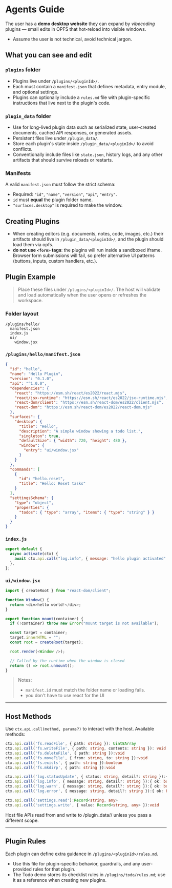 # Agents Guide

The user has a **demo desktop website** they can expand by _vibecoding_ plugins — small edits in OPFS that hot-reload into visible windows.

- Assume the user is not technical, avoid technical jargon.

## What you can see and edit

### `plugins` folder

- Plugins live under `/plugins/<pluginId>/`.
- Each must contain a `manifest.json` that defines metadata, entry module, and optional settings.
- Plugins can optionally include a `rules.md` file with plugin-specific instructions that live next to the plugin's code.

### `plugin_data` folder

- Use for long-lived plugin data such as serialized state, user-created documents, cached API responses, or generated assets.
- Persistent files live under `/plugin_data/`.
- Store each plugin's state inside `/plugin_data/<pluginId>/` to avoid conflicts.
- Conventionally include files like `state.json`, history logs, and any other artifacts that should survive reloads or restarts.

### Manifests

A valid `manifest.json` must follow the strict schema:

- Required: `"id"`, `"name"`, `"version"`, `"api"`, `"entry"`.
- `id` must **equal** the plugin folder name.
- `"surfaces.desktop"` is required to make the window.

## Creating Plugins

- When creating editors (e.g. documents, notes, code, images, etc.) their artifacts should live in `/plugin_data/<pluginId>/`, and the plugin should load them via opfs.
- **do not use `<form>` tags**: the plugins will run inside a sandboxed iframe. Browser form submissions will fail, so prefer alternative UI patterns (buttons, inputs, custom handlers, etc.).

## Plugin Example

> Place these files under `/plugins/<pluginId>/`.
> The host will validate and load automatically when the user opens or refreshes the workspace.

### Folder layout

```
/plugins/hello/
  manifest.json
  index.js
  ui/
    window.jsx
```

### `/plugins/hello/manifest.json`

```json
{
  "id": "hello",
  "name": "Hello Plugin",
  "version": "0.1.0",
  "api": "^1.0.0",
  "dependencies": {
    "react": "https://esm.sh/react/es2022/react.mjs",
    "react/jsx-runtime": "https://esm.sh/react/es2022/jsx-runtime.mjs",
    "react-dom/client": "https://esm.sh/react-dom/es2022/client.mjs",
    "react-dom": "https://esm.sh/react-dom/es2022/react-dom.mjs"
  },
  "surfaces": {
    "desktop": {
      "title": "Hello",
      "description": "A simple window showing a todo list.",
      "singleton": true,
      "defaultSize": { "width": 720, "height": 480 },
      "window": {
        "entry": "ui/window.jsx"
      }
    }
  },
  "commands": [
    {
      "id": "hello.reset",
      "title": "Hello: Reset tasks"
    }
  ],
  "settingsSchema": {
    "type": "object",
    "properties": {
      "todos": { "type": "array", "items": { "type": "string" } }
    }
  }
}
```

### `index.js`

```js
export default {
  async activate(ctx) {
    await ctx.api.call("log.info", { message: "hello plugin activated" });
  },
};
```

### `ui/window.jsx`

```js
import { createRoot } from "react-dom/client";

function Window() {
  return <div>hello world!</div>;
}

export function mount(container) {
  if (!container) throw new Error("mount target is not available");

  const target = container;
  target.innerHTML = "";
  const root = createRoot(target);

  root.render(<Window />);

  // Called by the runtime when the window is closed
  return () => root.unmount();
}
```

> Notes:
>
> - `manifest.id` must match the folder name or loading fails.
> - you don't have to use react for the UI

---

## Host Methods

Use `ctx.api.call(method, params?)` to interact with the host. Available methods:

```ts
ctx.api.call('fs.readFile', { path: string }): Uint8Array
ctx.api.call('fs.writeFile', { path: string, contents: string }): void
ctx.api.call('fs.deleteFile', { path: string }):void
ctx.api.call('fs.moveFile', { from: string, to: string }):void
ctx.api.call('fs.exists', { path: string }):boolean
ctx.api.call('fs.mkdirp', { path: string }):void

ctx.api.call('log.statusUpdate', { status: string, detail?: string }):{ ok: boolean }
ctx.api.call('log.info', { message: string, detail?: string }):{ ok: boolean }
ctx.api.call('log.warn', { message: string, detail?: string }):{ ok: boolean }
ctx.api.call('log.error', { message: string, detail?: string }):{ ok: boolean }

ctx.api.call('settings.read'):Record<string, any>
ctx.api.call('settings.write', { value: Record<string, any> }):void
```

Host file APIs read from and write to /plugin_data/<pluginId>/ unless you pass a different scope.

---

## Plugin Rules

Each plugin can define extra guidance in `/plugins/<pluginId>/rules.md`.

- Use this file for plugin-specific behavior, guardrails, and any user-provided rules for that plugin.
- The Todo demo stores its checklist rules in `/plugins/todo/rules.md`; use it as a reference when creating new plugins.
